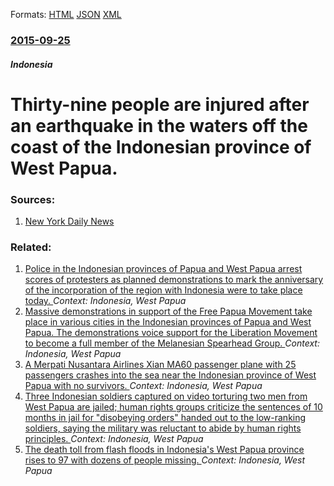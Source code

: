 
Formats: [HTML](/news/2015/09/25/thirty-nine-people-are-injured-after-an-earthquake-in-the-waters-off-the-coast-of-the-indonesian-province-of-west-papua.html)  [JSON](/news/2015/09/25/thirty-nine-people-are-injured-after-an-earthquake-in-the-waters-off-the-coast-of-the-indonesian-province-of-west-papua.json)  [XML](/news/2015/09/25/thirty-nine-people-are-injured-after-an-earthquake-in-the-waters-off-the-coast-of-the-indonesian-province-of-west-papua.xml)  

### [2015-09-25](/news/2015/09/25/index.md)

##### Indonesia
# Thirty-nine people are injured after an earthquake in the waters off the coast of the Indonesian province of West Papua. 




### Sources:

1. [New York Daily News](http://www.nydailynews.com/news/world/39-injured-earthquake-strikes-indonesia-article-1.2373938)

### Related:

1. [Police in the Indonesian provinces of Papua and West Papua arrest scores of protesters as planned demonstrations to mark the anniversary of the incorporation of the region with Indonesia were to take place today. ](/news/2016/05/2/police-in-the-indonesian-provinces-of-papua-and-west-papua-arrest-scores-of-protesters-as-planned-demonstrations-to-mark-the-anniversary-of.md) _Context: Indonesia, West Papua_
2. [Massive demonstrations in support of the Free Papua Movement take place in various cities in the Indonesian provinces of Papua and West Papua. The demonstrations voice support for the Liberation Movement to become a full member of the Melanesian Spearhead Group. ](/news/2016/04/13/massive-demonstrations-in-support-of-the-free-papua-movement-take-place-in-various-cities-in-the-indonesian-provinces-of-papua-and-west-papu.md) _Context: Indonesia, West Papua_
3. [A Merpati Nusantara Airlines Xian MA60 passenger plane with 25 passengers crashes into the sea near the Indonesian province of West Papua with no survivors. ](/news/2011/05/7/a-merpati-nusantara-airlines-xian-ma60-passenger-plane-with-25-passengers-crashes-into-the-sea-near-the-indonesian-province-of-west-papua-wi.md) _Context: Indonesia, West Papua_
4. [Three Indonesian soldiers captured on video torturing two men from West Papua are jailed; human rights groups criticize the sentences of 10 months in jail for "disobeying orders" handed out to the low-ranking soldiers, saying the military was reluctant to abide by human rights principles. ](/news/2011/01/24/three-indonesian-soldiers-captured-on-video-torturing-two-men-from-west-papua-are-jailed-human-rights-groups-criticize-the-sentences-of-10.md) _Context: Indonesia, West Papua_
5. [The death toll from flash floods in Indonesia's West Papua province rises to 97 with dozens of people missing. ](/news/2010/10/7/the-death-toll-from-flash-floods-in-indonesia-s-west-papua-province-rises-to-97-with-dozens-of-people-missing.md) _Context: Indonesia, West Papua_
